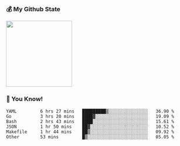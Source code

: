### :moneybag: My Github State

<img height="180em" src="https://github-readme-stats.vercel.app/api?username=G-Asura&show_icons=true&hide_border=true&count_private=true&include_all_commits=true" />

### :pill: You Know!
<!--START_SECTION:waka-->

```text
YAML         6 hrs 27 mins   █████████▒░░░░░░░░░░░░░░░   36.90 %
Go           3 hrs 20 mins   ████▓░░░░░░░░░░░░░░░░░░░░   19.09 %
Bash         2 hrs 43 mins   ████░░░░░░░░░░░░░░░░░░░░░   15.61 %
JSON         1 hr 50 mins    ██▓░░░░░░░░░░░░░░░░░░░░░░   10.52 %
Makefile     1 hr 44 mins    ██▒░░░░░░░░░░░░░░░░░░░░░░   09.92 %
Other        53 mins         █▒░░░░░░░░░░░░░░░░░░░░░░░   05.05 %
```

<!--END_SECTION:waka-->

<!--
**G-Asura/G-Asura** is a ✨ _special_ ✨ repository because its `README.md` (this file) appears on your GitHub profile.

Here are some ideas to get you started:

- 🔭 I’m currently working on ...
- 🌱 I’m currently learning ...
- 👯 I’m looking to collaborate on ...
- 🤔 I’m looking for help with ...
- 💬 Ask me about ...
- 📫 How to reach me: ...
- 😄 Pronouns: ...
- ⚡ Fun fact: ...
-->
